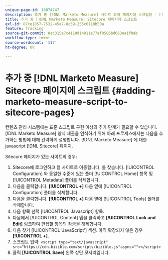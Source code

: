 ```yaml
---
unique-page-id: 18874747
description: 추가 중 [!DNL Marketo Measure] 사이트 코어 페이지에 스크립팅 - [!DNL Marketo Measure] - 제품 설명서
title: 추가 중 [!DNL Marketo Measure] Sitecore 페이지에 스크립트
exl-id: 87ce1857-7532-45a7-8c39-255c6118b50a
feature: Tracking
source-git-commit: 8ac315e7c4110d14811e77ef0586bd663ea1f8ab
workflow-type: tm+mt
source-wordcount: '117'
ht-degree: 0%

---
```


# 추가 중 [!DNL Marketo Measure] Sitecore 페이지에 스크립트 {#adding-marketo-measure-script-to-sitecore-pages}

컨텐츠 관리 시스템에는 표준 스크립트 구현 이상의 추가 단계가 필요할 수 있습니다. [!DNL Marketo Measure] 양식 제출을 인식하기 위해 아래 프로세스에서는 다음을 추가하는 방법에 대해 간략하게 설명합니다. [!DNL Marketo Measure] 에 대한 javascript [!DNL Sitecore] 페이지.

Sitecore 페이지가 있는 사이트의 경우:

1. Sitecore에 로그인하고 웹 사이트로 이동합니다. 를 찾습니다. [!UICONTROL Configuration] 와 동일한 수준에 있는 폴더 [!UICONTROL Home] 항목 및 [!UICONTROL Metadata] 폴더를 삭제합니다.
1. 다음을 클릭합니다. **[!UICONTROL +]** 다음 옆에 [!UICONTROL Configuration] 폴더를 삭제합니다.
1. 다음을 클릭합니다. **[!UICONTROL +]** 다음 옆에 [!UICONTROL Tools] 폴더를 삭제합니다.
1. 다음 항목 선택 [!UICONTROL Javascript] 항목.
1. 다음에서 [!UICONTROL Content] 탭을 클릭하고 **[!UICONTROL Lock and Edit]** 링크하여 편집할 항목의 잠금을 해제합니다.
1. 다음 찾기 [!UICONTROL 'JavaScript'] 섹션. 아직 확장되지 않은 경우 **[!UICONTROL +]**.
1. 스크립트 입력: `<script type="text/javascript" src="https://cdn.bizible.com/scripts/bizible.js"async=""></script>`
1. 클릭 **[!UICONTROL Save]** 왼쪽 상단 모서리입니다.
